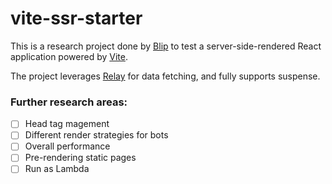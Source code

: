 # vite-ssr-starter

This is a research project done by [Blip](https://blip.so) to test a server-side-rendered React application powered by [Vite](https://vitejs.dev/).

The project leverages [Relay](https://relay.dev) for data fetching, and fully supports suspense.

### Further research areas:

- [ ] Head tag magement
- [ ] Different render strategies for bots
- [ ] Overall performance
- [ ] Pre-rendering static pages
- [ ] Run as Lambda
